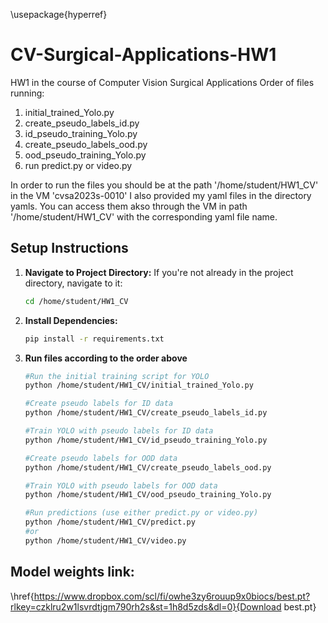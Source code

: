\usepackage{hyperref}
# CV-Surgical-Applications-HW1
HW1 in the course of Computer Vision Surgical Applications
Order of files running:
1. initial_trained_Yolo.py
2. create_pseudo_labels_id.py
3. id_pseudo_training_Yolo.py
4. create_pseudo_labels_ood.py
5. ood_pseudo_training_Yolo.py
6. run predict.py or video.py

In order to run the files you should be at the path '/home/student/HW1_CV' in the VM 'cvsa2023s-0010'
I also provided my yaml files in the directory yamls. You can access them akso through the VM in path '/home/student/HW1_CV' with the corresponding yaml file name.

## Setup Instructions
1. **Navigate to Project Directory:**
   If you're not already in the project directory, navigate to it:
   ```bash
   cd /home/student/HW1_CV
2. **Install Dependencies:**
   ```bash
   pip install -r requirements.txt
3. **Run files according to the order above**
   ```bash
   #Run the initial training script for YOLO
   python /home/student/HW1_CV/initial_trained_Yolo.py
   
   #Create pseudo labels for ID data
   python /home/student/HW1_CV/create_pseudo_labels_id.py
   
   #Train YOLO with pseudo labels for ID data
   python /home/student/HW1_CV/id_pseudo_training_Yolo.py
   
   #Create pseudo labels for OOD data
   python /home/student/HW1_CV/create_pseudo_labels_ood.py
   
   #Train YOLO with pseudo labels for OOD data
   python /home/student/HW1_CV/ood_pseudo_training_Yolo.py
   
   #Run predictions (use either predict.py or video.py)
   python /home/student/HW1_CV/predict.py
   #or
   python /home/student/HW1_CV/video.py

## Model weights link:
\href{https://www.dropbox.com/scl/fi/owhe3zy6rouup9x0biocs/best.pt?rlkey=czklru2w1lsvrdtjgm790rh2s&st=1h8d5zds&dl=0}{Download best.pt}

